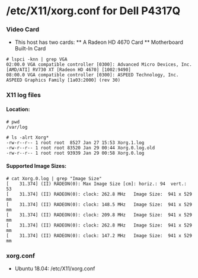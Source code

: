 # /etc/X11/xorg.conf for Dell P4317Q

### Video Card
* This host has two cards:
** A Radeon HD 4670 Card
** Motherboard Built-In Card
~~~~
# lspci -knn | grep VGA
02:00.0 VGA compatible controller [0300]: Advanced Micro Devices, Inc. [AMD/ATI] RV730 XT [Radeon HD 4670] [1002:9490]
08:00.0 VGA compatible controller [0300]: ASPEED Technology, Inc. ASPEED Graphics Family [1a03:2000] (rev 30)
~~~~

### X11 log files
#### Location:
~~~~
# pwd
/var/log

# ls -alrt Xorg*
-rw-r--r-- 1 root root  8527 Jan 27 15:53 Xorg.1.log
-rw-r--r-- 1 root root 83520 Jan 29 00:44 Xorg.0.log.old
-rw-r--r-- 1 root root 93939 Jan 29 00:58 Xorg.0.log
~~~~
#### Supported Image Sizes:
~~~~
# cat Xorg.0.log | grep "Image Size"
[    31.374] (II) RADEON(0): Max Image Size [cm]: horiz.: 94  vert.: 53
[    31.374] (II) RADEON(0): clock: 262.8 MHz   Image Size:  941 x 529 mm
[    31.374] (II) RADEON(0): clock: 148.5 MHz   Image Size:  941 x 529 mm
[    31.374] (II) RADEON(0): clock: 209.8 MHz   Image Size:  941 x 529 mm
[    31.374] (II) RADEON(0): clock: 262.8 MHz   Image Size:  941 x 529 mm
[    31.374] (II) RADEON(0): clock: 147.2 MHz   Image Size:  941 x 529 mm
~~~~

### xorg.conf
* Ubuntu 18.04: /etc/X11/xorg.conf
